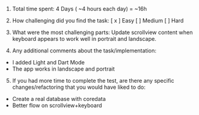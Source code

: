 1. Total time spent: 4 Days ( ~4 hours each day) = ~16h
2. How challenging did you find the task: [ x ] Easy [ ] Medium [ ] Hard
3. What were the most challenging parts: Update scrollview content when keyboard appears to work well in portrait and landscape.

4. Any additional comments about the task/implementation: 

- I added Light and Dart Mode
- The app works in landscape and portrait

5. If you had more time to complete the test, are there any specific changes/refactoring that you would have liked to do: 

- Create a real database with coredata
- Better flow on scrollview+keyboard
